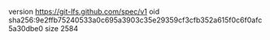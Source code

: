 version https://git-lfs.github.com/spec/v1
oid sha256:9e2ffb75240533a0c695a3903c35e29359cf3cfb352a615f0c6f0afc5a30dbe0
size 2584
